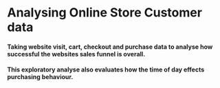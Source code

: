 # Analysing Online Store Customer data 

#### Taking website visit, cart, checkout and purchase data to analyse how successful the websites sales funnel is overall. 

#### This exploratory analyse also evaluates how the time of day effects purchasing behaviour. 

